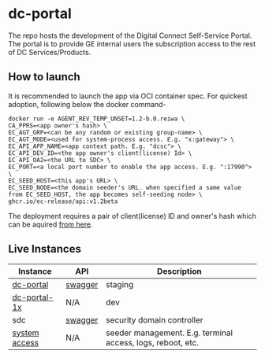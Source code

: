 # dc-portal
The repo hosts the development of the Digital Connect Self-Service Portal. The portal is to provide GE internal users the subscription access to the rest of DC Services/Products.

## How to launch
It is recommended to launch the app via OCI container spec. For quickest adoption, following below the docker command-

```shell
docker run -e AGENT_REV_TEMP_UNSET=1.2-b.0.reiwa \
CA_PPRS=<app owner's hash> \
EC_AGT_GRP=<can be any random or existing group-name> \
EC_AGT_MODE=<used for system-process access. E.g. "x:gateway"> \
EC_API_APP_NAME=<app context path. E.g. "dcsc"> \
EC_API_DEV_ID=<the app owner's client(license) Id> \
EC_API_OA2=<the URL to SDC> \
EC_PORT=<a local port number to enable the app access. E.g. ":17990"> \
EC_SEED_HOST=<this app's URL> \
EC_SEED_NODE=<the domain seeder's URL. when specified a same value from EC_SEED_HOST, the app becomes self-seeding node> \
ghcr.io/ec-release/api:v1.2beta
```
The deployment requires a pair of client(license) ID and owner's hash which can be aquired [from here](https://github.com/EC-Release/certifactory).

## Live Instances
Instance | API | Description
-- | --- | ---
[dc-portal](https://dc-portal.run.aws-usw02-dev.ice.predix.io/v1.2beta/dc) | [swagger](https://dc-portal.run.aws-usw02-dev.ice.predix.io/v1.2beta/assets/swagger-ui/) | staging
[dc-portal-1x](https://dc-portal-1x.run.aws-usw02-dev.ice.predix.io/v1.2beta/dcsc) | N/A | dev
sdc | [swagger](https://ec-oauth-sso.run.aws-usw02-dev.ice.predix.io/assets/swagger-ui/) | security domain controller
[system access](https://ng-portal-3.run.aws-usw02-dev.ice.predix.io/v1.2beta/ec) | N/A | seeder management. E.g. terminal access, logs, reboot, etc.

